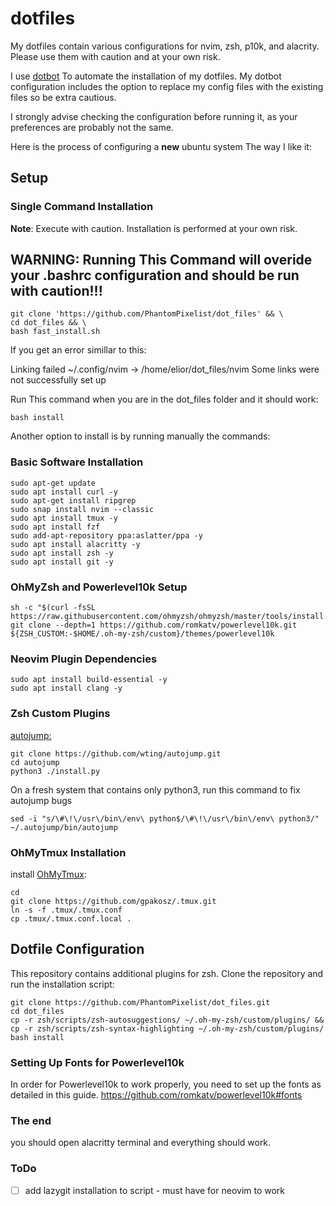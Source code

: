 # dotfiles

My dotfiles contain various configurations for nvim, zsh, p10k, and alacrity. Please use them with caution and at your own risk.

I use [dotbot](https://github.com/anishathalye/dotbot) To automate the installation of my dotfiles. My dotbot configuration includes the option to replace my config files with the existing files so be extra cautious.

I strongly advise checking the configuration before running it, as your preferences are probably not the same.

Here is the process of configuring a **new** ubuntu system The way I like it:

## Setup

### Single Command Installation
**Note**: Execute with caution. Installation is performed at your own risk.


## WARNING: Running This Command will overide your .bashrc configuration and should be run with caution!!!
```
git clone 'https://github.com/PhantomPixelist/dot_files' && \
cd dot_files && \ 
bash fast_install.sh
```
If you get an error simillar to this:

Linking failed ~/.config/nvim -> /home/elior/dot_files/nvim
Some links were not successfully set up

Run This command when you are in the dot_files folder and it should work:
```
bash install
```

Another option to install is by running manually the commands:

### Basic Software Installation
```
sudo apt-get update 
sudo apt install curl -y 
sudo apt-get install ripgrep
sudo snap install nvim --classic 
sudo apt install tmux -y 
sudo apt install fzf 
sudo add-apt-repository ppa:aslatter/ppa -y 
sudo apt install alacritty -y 
sudo apt install zsh -y 
sudo apt install git -y
```
### OhMyZsh and Powerlevel10k Setup
```
sh -c "$(curl -fsSL https://raw.githubusercontent.com/ohmyzsh/ohmyzsh/master/tools/install.sh)"
git clone --depth=1 https://github.com/romkatv/powerlevel10k.git ${ZSH_CUSTOM:-$HOME/.oh-my-zsh/custom}/themes/powerlevel10k
```
### Neovim Plugin Dependencies
```
sudo apt install build-essential -y 
sudo apt install clang -y
```
### Zsh Custom Plugins
[autojump:](https://github.com/wting/autojump.git)
```
git clone https://github.com/wting/autojump.git
cd autojump
python3 ./install.py
```
On a fresh system that contains only python3, run this command to fix autojump bugs
```
sed -i "s/\#\!\/usr\/bin\/env\ python$/\#\!\/usr\/bin\/env\ python3/" ~/.autojump/bin/autojump
```
### OhMyTmux Installation
install [OhMyTmux](https://github.com/gpakosz/.tmux):
```
cd
git clone https://github.com/gpakosz/.tmux.git
ln -s -f .tmux/.tmux.conf
cp .tmux/.tmux.conf.local .
```

## Dotfile Configuration
This repository contains additional plugins for zsh. Clone the repository and run the installation script:
```
git clone https://github.com/PhantomPixelist/dot_files.git
cd dot_files
cp -r zsh/scripts/zsh-autosuggestions/ ~/.oh-my-zsh/custom/plugins/ && cp -r zsh/scripts/zsh-syntax-highlighting ~/.oh-my-zsh/custom/plugins/
bash install
```
### Setting Up Fonts for Powerlevel10k
In order for Powerlevel10k to work properly, you need to set up the fonts as detailed in this guide.
https://github.com/romkatv/powerlevel10k#fonts


### The end
you should open alacritty terminal and everything should work.


### ToDo
 - [ ] add lazygit installation to script - must have for neovim to work

